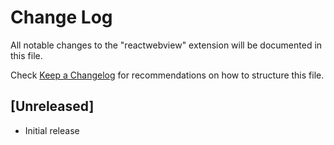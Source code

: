 # Change Log

All notable changes to the "reactwebview" extension will be documented in this file.

Check [Keep a Changelog](http://keepachangelog.com/) for recommendations on how to structure this file.

## [Unreleased]

- Initial release